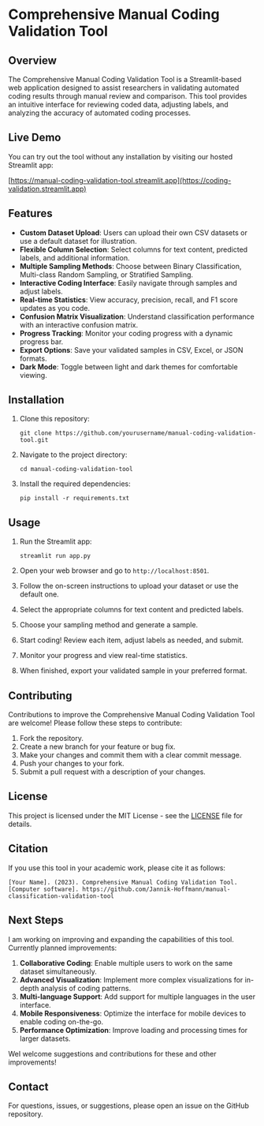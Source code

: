 
# Comprehensive Manual Coding Validation Tool

## Overview

The Comprehensive Manual Coding Validation Tool is a Streamlit-based web application designed to assist researchers in validating automated coding results through manual review and comparison. This tool provides an intuitive interface for reviewing coded data, adjusting labels, and analyzing the accuracy of automated coding processes.

## Live Demo

You can try out the tool without any installation by visiting our hosted Streamlit app:

[https://manual-coding-validation-tool.streamlit.app](https://coding-validation.streamlit.app)

## Features

- **Custom Dataset Upload**: Users can upload their own CSV datasets or use a default dataset for illustration.
- **Flexible Column Selection**: Select columns for text content, predicted labels, and additional information.
- **Multiple Sampling Methods**: Choose between Binary Classification, Multi-class Random Sampling, or Stratified Sampling.
- **Interactive Coding Interface**: Easily navigate through samples and adjust labels.
- **Real-time Statistics**: View accuracy, precision, recall, and F1 score updates as you code.
- **Confusion Matrix Visualization**: Understand classification performance with an interactive confusion matrix.
- **Progress Tracking**: Monitor your coding progress with a dynamic progress bar.
- **Export Options**: Save your validated samples in CSV, Excel, or JSON formats.
- **Dark Mode**: Toggle between light and dark themes for comfortable viewing.

## Installation

1. Clone this repository:
   ```
   git clone https://github.com/yourusername/manual-coding-validation-tool.git
   ```

2. Navigate to the project directory:
   ```
   cd manual-coding-validation-tool
   ```

3. Install the required dependencies:
   ```
   pip install -r requirements.txt
   ```

## Usage

1. Run the Streamlit app:
   ```
   streamlit run app.py
   ```

2. Open your web browser and go to `http://localhost:8501`.

3. Follow the on-screen instructions to upload your dataset or use the default one.

4. Select the appropriate columns for text content and predicted labels.

5. Choose your sampling method and generate a sample.

6. Start coding! Review each item, adjust labels as needed, and submit.

7. Monitor your progress and view real-time statistics.

8. When finished, export your validated sample in your preferred format.

## Contributing

Contributions to improve the Comprehensive Manual Coding Validation Tool are welcome! Please follow these steps to contribute:

1. Fork the repository.
2. Create a new branch for your feature or bug fix.
3. Make your changes and commit them with a clear commit message.
4. Push your changes to your fork.
5. Submit a pull request with a description of your changes.

## License

This project is licensed under the MIT License - see the [LICENSE](LICENSE) file for details.

## Citation

If you use this tool in your academic work, please cite it as follows:

```
[Your Name]. (2023). Comprehensive Manual Coding Validation Tool. [Computer software]. https://github.com/Jannik-Hoffmann/manual-classification-validation-tool
```

## Next Steps

I am working on improving and expanding the capabilities of this tool. Currently planned improvements:

1. **Collaborative Coding**: Enable multiple users to work on the same dataset simultaneously.
2. **Advanced Visualization**: Implement more complex visualizations for in-depth analysis of coding patterns.
3. **Multi-language Support**: Add support for multiple languages in the user interface.
4. **Mobile Responsiveness**: Optimize the interface for mobile devices to enable coding on-the-go.
5. **Performance Optimization**: Improve loading and processing times for larger datasets.

WeI welcome suggestions and contributions for these and other improvements!

## Contact

For questions, issues, or suggestions, please open an issue on the GitHub repository.
